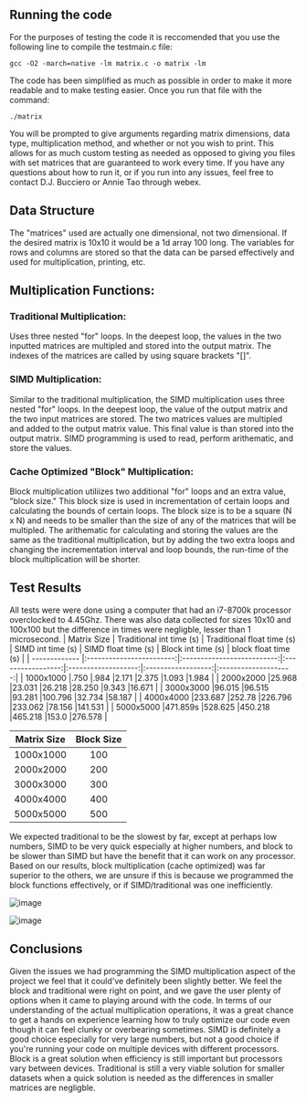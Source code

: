 ## Running the code
For the purposes of testing the code it is reccomended that you use the following line to compile the testmain.c file:

```gcc -O2 -march=native -lm matrix.c -o matrix -lm```

The code has been simplified as much as possible in order to make it more readable and to make testing easier. 
Once you run that file with the command:

```./matrix```

You will be prompted to give arguments regarding matrix dimensions, data type, multiplication method, and whether or not you wish to print. This allows for as much custom testing as needed as opposed to giving you files with set matrices that are guaranteed to work every time. If you have any questions about how to run it, or if you run into any issues, feel free to contact D.J. Bucciero or Annie Tao through webex.

## Data Structure
The "matrices" used are actually one dimensional, not two dimensional. If the desired matrix is 10x10 it would be a 1d array 100 long. The variables for rows and columns are stored so that the data can be parsed effectively and used for multiplication, printing, etc. 

## Multiplication Functions:
### Traditional Multiplication:
Uses three nested "for" loops.  In the deepest loop, the values in the two inputted matrices are multipled and stored into the output matrix. The indexes of the matrices are called by using square brackets "[]".
### SIMD Multiplication:
Similar to the traditional multiplication, the SIMD multiplication uses three nested "for" loops. In the deepest loop, the value of the output matrix and the two input matrices are stored. The two matrices values are multipled and added to the output matrix value. This final value is than stored into the output matrix. SIMD programming is used to read, perform arithematic, and store the values. 
### Cache Optimized "Block" Multiplication:
Block multiplication utiliizes two additional "for" loops and an extra value, "block size." This block size is used in incrementation of certain loops and calculating the bounds of certain loops. The block size is to be a square (N x N) and needs to be smaller than the size of any of the matrices that will be multipled. The arithematic for calculating and storing the values are the same as the traditional multiplication, but by adding the two extra loops and changing the incrementation interval and loop bounds, the run-time of the block multiplication will be shorter.


## Test Results
All tests were were done using a computer that had an i7-8700k processor overclocked to 4.45Ghz.
There was also data collected for sizes 10x10 and 100x100 but the difference in times were negligble, lesser than 1 microsecond.
| Matrix Size   | Traditional int time (s) | Traditional float time (s) | SIMD int time (s) | SIMD float time (s) | Block int time (s) | block float time (s) |
| ------------- |:------------------------:|:--------------------------:|:-----------------:|:-------------------:|:------------------:|:--------------------:|
| 1000x1000     |.750                      |.984                        |2.171              |2.375                |1.093               |1.984                 |
| 2000x2000     |25.968                    |23.031                      |26.218             |28.250               |9.343               |16.671                |
| 3000x3000     |96.015                    |96.515                      |93.281             |100.796              |32.734              |58.187                |
| 4000x4000     |233.687                   |252.78                      |226.796            |233.062              |78.156              |141.531               |
| 5000x5000     |471.859s                  |528.625                     |450.218            |465.218              |153.0               |276.578               |

|Matrix Size|Block Size|
|-----------|:--------:|
|1000x1000  | 100      |
|2000x2000  | 200      |
|3000x3000  | 300      |
|4000x4000  | 400      |
|5000x5000  | 500      |

We expected traditional to be the slowest by far, except at perhaps low numbers, SIMD to be very quick especially at higher numbers, and block to be slower than SIMD but have the benefit that it can work on any processor. Based on our results, block multiplication (cache optimized) was far superior to the others, we are unsure if this is because we programmed the block functions effectively, or if SIMD/traditional was one inefficiently.

![image](https://cdn.discordapp.com/attachments/804497070534033428/811055551546130493/042794c93b88a5e3215759f52b315313.png)

![image](https://cdn.discordapp.com/attachments/804497070534033428/811055566221738014/66a74da027d9ae59253f35d8e9e5ff5e.png)

## Conclusions
Given the issues we had programming the SIMD multiplication aspect of the project we feel that it could've definitely been slightly better. We feel the block and traditional were right on point, and we gave the user plenty of options when it came to playing around with the code. In terms of our understanding of the actual multiplication operations, it was a great chance to get a hands on experience learning how to truly optimize our code even though it can feel clunky or overbearing sometimes. SIMD is definitely a good choice especially for very large numbers, but not a good choice if you're running your code on multiple devices with different processors. Block is a great solution when efficiency is still important but processors vary between devices. Traditional is still a very viable solution for smaller datasets when a quick solution is needed as the differences in smaller matrices are negligble. 
